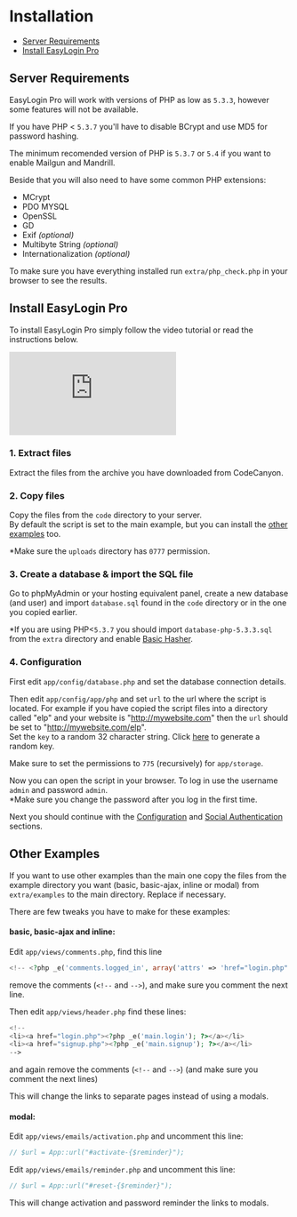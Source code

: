 # Installation

- [Server Requirements](#server-requirements)
- [Install EasyLogin Pro](#install-easylogin-pro)

## Server Requirements

EasyLogin Pro will work with versions of PHP as low as `5.3.3`, however some features will not be available.

If you have PHP < `5.3.7` you'll have to disable BCrypt and use MD5 for password hashing.

The minimum recomended version of PHP is `5.3.7` or `5.4` if you want to enable Mailgun and Mandrill.

Beside that you will also need to have some common PHP extensions:

- MCrypt
- PDO MYSQL
- OpenSSL
- GD 
- Exif _(optional)_
- Multibyte String _(optional)_
- Internationalization _(optional)_

To make sure you have everything installed run `extra/php_check.php` in your browser to see the results.

## Install EasyLogin Pro

To install EasyLogin Pro simply follow the video tutorial or read the instructions below.

<p class="video-wrapper"><iframe allowfullscreen="1" frameborder="0" src="http://www.youtube.com/embed/ueqreubPzhg?rel=0&showinfo=0&vq=hd720"></iframe></p>

### 1. Extract files

Extract the files from the archive you have downloaded from CodeCanyon.

### 2. Copy files

Copy the files from the `code` directory to your server. <br> By default the script is set to the main example, but you can install the [other examples](installation.md#examples) too.

*Make sure the `uploads` directory has `0777` permission.

### 3. Create a database & import the SQL file

Go to phpMyAdmin or your hosting equivalent panel, create a new database (and user) and import `database.sql` found in the `code` directory or in the one you copied earlier.

*If you are using PHP<`5.3.7` you should import `database-php-5.3.3.sql` from the `extra` directory and enable [Basic Hasher](configuration.md#basic-hasher).

### 4. Configuration

First edit `app/config/database.php` and set the database connection details.

Then edit `app/config/app/php` and set `url` to the url where the script is located. For example if you have copied the script files into a directory called "elp" and your website is "http://mywebsite.com" then the `url` should be set to "http://mywebsite.com/elp". <br>
Set the `key` to a random 32 character string. Click <a href="javascript:generateKey()">here</a> to generate a random key. 

<b id="key"></b>

Make sure to set the permissions to `775` (recursively) for  `app/storage`.

Now you can open the script in your browser.
To log in use the username `admin` and password `admin`. <br> 
*Make sure you change the password after you log in the first time.

Next you should continue with the [Configuration](configuration.md) and [Social Authentication](social-auth.md) sections.

## Other Examples

If you want to use other examples than the main one copy the files from the example directory you want (basic, basic-ajax, inline or modal) from `extra/examples` to the main directory. Replace if necessary.

There are few tweaks you have to make for these examples:

#### basic, basic-ajax and inline:

Edit `app/views/comments.php`, find this line

```php
<!-- <?php _e('comments.logged_in', array('attrs' => 'href="login.php"')) ?> -->
```

remove the comments (`<!--` and `-->`), and make sure you comment the next line. 

Then edit `app/views/header.php` find these lines:

```php
<!--
<li><a href="login.php"><?php _e('main.login'); ?></a></li>
<li><a href="signup.php"><?php _e('main.signup'); ?></a></li>
-->
```

and again remove the comments (`<!--` and `-->`) (and make sure you comment the next lines)

This will change the links to separate pages instead of using a modals.

#### modal:

Edit `app/views/emails/activation.php` and uncomment this line:

```php
// $url = App::url("#activate-{$reminder}");
```

Edit `app/views/emails/reminder.php` and uncomment this line:

```php
// $url = App::url("#reset-{$reminder}");
```

This will change activation and password reminder the links to modals.

<script>
    function generateKey() {
        var key  = '',
            pool = '0123456789abcdefghijklmnopqrstuvwxyzABCDEFGHIJKLMNOPQRSTUVWXYZ';
        
        for (var i = 32; i > 0; --i) {
            key += pool[Math.round(Math.random() * (pool.length - 1))];
        }
        
        document.getElementById('key').innerText = key;
    }
</script>
